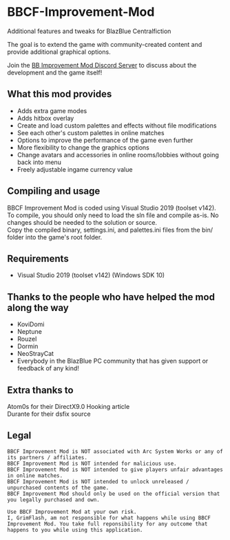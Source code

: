 # BBCF-Improvement-Mod
Additional features and tweaks for BlazBlue Centralfiction

The goal is to extend the game with community-created content and provide additional graphical options.

Join the [BB Improvement Mod Discord Server](https://discord.gg/j2mCX9s) to discuss about the development and the game itself!

## What this mod provides
- Adds extra game modes
- Adds hitbox overlay
- Create and load custom palettes and effects without file modifications
- See each other's custom palettes in online matches
- Options to improve the performance of the game even further
- More flexibility to change the graphics options
- Change avatars and accessories in online rooms/lobbies without going back into menu
- Freely adjustable ingame currency value

## Compiling and usage
BBCF Improvement Mod is coded using Visual Studio 2019 (toolset v142). <br>
To compile, you should only need to load the sln file and compile as-is. No changes should be needed to the solution or source.<br>
Copy the compiled binary, settings.ini, and palettes.ini files from the bin/ folder into the game's root folder.

## Requirements
- Visual Studio 2019 (toolset v142) (Windows SDK 10)

## Thanks to the people who have helped the mod along the way
* KoviDomi
* Neptune
* Rouzel
* Dormin
* NeoStrayCat
* Everybody in the BlazBlue PC community that has given support or feedback of any kind!

## Extra thanks to
Atom0s for their DirectX9.0 Hooking article<br>
Durante for their dsfix source

## Legal
```
BBCF Improvement Mod is NOT associated with Arc System Works or any of its partners / affiliates.
BBCF Improvement Mod is NOT intended for malicious use.
BBCF Improvement Mod is NOT intended to give players unfair advantages in online matches.
BBCF Improvement Mod is NOT intended to unlock unreleased / unpurchased contents of the game.
BBCF Improvement Mod should only be used on the official version that you legally purchased and own.

Use BBCF Improvement Mod at your own risk.
I, GrimFlash, am not responsible for what happens while using BBCF Improvement Mod. You take full reponsibility for any outcome that happens to you while using this application.
```
